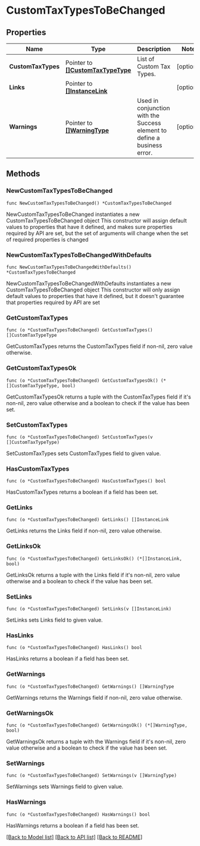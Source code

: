 # CustomTaxTypesToBeChanged

## Properties

Name | Type | Description | Notes
------------ | ------------- | ------------- | -------------
**CustomTaxTypes** | Pointer to [**[]CustomTaxTypeType**](CustomTaxTypeType.md) | List of Custom Tax Types. | [optional] 
**Links** | Pointer to [**[]InstanceLink**](InstanceLink.md) |  | [optional] 
**Warnings** | Pointer to [**[]WarningType**](WarningType.md) | Used in conjunction with the Success element to define a business error. | [optional] 

## Methods

### NewCustomTaxTypesToBeChanged

`func NewCustomTaxTypesToBeChanged() *CustomTaxTypesToBeChanged`

NewCustomTaxTypesToBeChanged instantiates a new CustomTaxTypesToBeChanged object
This constructor will assign default values to properties that have it defined,
and makes sure properties required by API are set, but the set of arguments
will change when the set of required properties is changed

### NewCustomTaxTypesToBeChangedWithDefaults

`func NewCustomTaxTypesToBeChangedWithDefaults() *CustomTaxTypesToBeChanged`

NewCustomTaxTypesToBeChangedWithDefaults instantiates a new CustomTaxTypesToBeChanged object
This constructor will only assign default values to properties that have it defined,
but it doesn't guarantee that properties required by API are set

### GetCustomTaxTypes

`func (o *CustomTaxTypesToBeChanged) GetCustomTaxTypes() []CustomTaxTypeType`

GetCustomTaxTypes returns the CustomTaxTypes field if non-nil, zero value otherwise.

### GetCustomTaxTypesOk

`func (o *CustomTaxTypesToBeChanged) GetCustomTaxTypesOk() (*[]CustomTaxTypeType, bool)`

GetCustomTaxTypesOk returns a tuple with the CustomTaxTypes field if it's non-nil, zero value otherwise
and a boolean to check if the value has been set.

### SetCustomTaxTypes

`func (o *CustomTaxTypesToBeChanged) SetCustomTaxTypes(v []CustomTaxTypeType)`

SetCustomTaxTypes sets CustomTaxTypes field to given value.

### HasCustomTaxTypes

`func (o *CustomTaxTypesToBeChanged) HasCustomTaxTypes() bool`

HasCustomTaxTypes returns a boolean if a field has been set.

### GetLinks

`func (o *CustomTaxTypesToBeChanged) GetLinks() []InstanceLink`

GetLinks returns the Links field if non-nil, zero value otherwise.

### GetLinksOk

`func (o *CustomTaxTypesToBeChanged) GetLinksOk() (*[]InstanceLink, bool)`

GetLinksOk returns a tuple with the Links field if it's non-nil, zero value otherwise
and a boolean to check if the value has been set.

### SetLinks

`func (o *CustomTaxTypesToBeChanged) SetLinks(v []InstanceLink)`

SetLinks sets Links field to given value.

### HasLinks

`func (o *CustomTaxTypesToBeChanged) HasLinks() bool`

HasLinks returns a boolean if a field has been set.

### GetWarnings

`func (o *CustomTaxTypesToBeChanged) GetWarnings() []WarningType`

GetWarnings returns the Warnings field if non-nil, zero value otherwise.

### GetWarningsOk

`func (o *CustomTaxTypesToBeChanged) GetWarningsOk() (*[]WarningType, bool)`

GetWarningsOk returns a tuple with the Warnings field if it's non-nil, zero value otherwise
and a boolean to check if the value has been set.

### SetWarnings

`func (o *CustomTaxTypesToBeChanged) SetWarnings(v []WarningType)`

SetWarnings sets Warnings field to given value.

### HasWarnings

`func (o *CustomTaxTypesToBeChanged) HasWarnings() bool`

HasWarnings returns a boolean if a field has been set.


[[Back to Model list]](../README.md#documentation-for-models) [[Back to API list]](../README.md#documentation-for-api-endpoints) [[Back to README]](../README.md)


